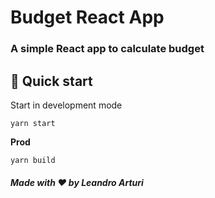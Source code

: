 # Budget React App 

### A simple React app to calculate budget

## 🚀 Quick start

Start in development mode

```shell
yarn start
```

**Prod**

```shell
yarn build
```

##### Made with ❤️ by Leandro Arturi
